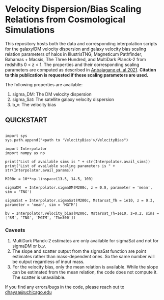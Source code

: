 # Velocity Dispersion/Bias Scaling Relations from Cosmological Simulations

This repository hosts both the data and corresponding interpolation scripts for the galaxy/DM velocity dispersion and galaxy velocity bias scaling relation parameters of halos in IllustrisTNG, Magneticum Pathfinder, Bahamas + Macsis, The Three Hundred, and MultiDark Planck-2 from redshifts 0 < z < 1. The properties and their corresponding scaling parameters are computed as described in [Anbajagane et. al 2021](https://arxiv.org/abs/2110.01683). **Citation to this publication is requested if these scaling parameters are used.**

The following properties are available:

1. sigma_DM: The DM velocity dispersion
2. sigma_Sat: The satellite galaxy velocity dispersion
3. b_v: The velocity bias


## QUICKSTART

```

import sys
sys.path.append("<path to 'VelocityBias'>/VelocityBias")

import Interpolator
import numpy as np

print("List of available sims is " + str(Interpolator.avail_sims))
print("List of available scaling parameters is " + str(Interpolator.avail_params))

M200c = 10**np.linspace(13.5, 14.5, 100)

sigmaDM  = Interpolator.sigmaDM(M200c, z = 0.8, parameter = 'mean', sim = 'TNG')
                                     
sigmaSat = Interpolator.sigmaSat(M200c, Mstarsat_Th = 1e10, z = 0.3, parameter = 'mean', sim = 'MGTM')
                                
bv = Interpolator.velocity_bias(M200c, Mstarsat_Th=1e10, z=0.2, sims = ['BM', 'TNG', 'MGTM', 'The300'])

```

### Caveats

1. MultiDark Planck-2 estimates are only available for sigmaSat and not for sigmaDM or b_v.
2. The slope and scatter output from the sigmaSat function are point estimates rather than mass-dependent ones. So the same number will be output regardless of input mass.
3. For the velocity bias, only the mean relation is available. While the slope can be estimated from the mean relation, the code does not compute it. The scatter is unavailable.

If you find any errors/bugs in the code, please reach out to dhayaa@uchicago.edu
